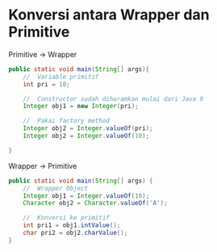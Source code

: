 # Konversi antara Wrapper dan Primitive


<div class="grid grid-cols-2 gap-4">

<div v-click="1" class="">

Primitive -> Wrapper

```java
public static void main(String[] args){
    //  Variable primitif
    int pri = 10;

    //  Constructor sudah diharamkan mulai dari Java 9
    Integer obj1 = new Integer(pri);

    //  Pakai factory method
    Integer obj2 = Integer.valueOf(pri);
    Integer obj2 = Integer.valueOf(10);

}
```

</div>

<div v-click="2" class="">

Wrapper -> Primitive

```java
public static void main(String[] args) {
    //  Wrapper Object
    Integer obj1 = Integer.valueOf(10);
    Character obj2 = Character.valueOf('A');

    //  Konversi ke primitif
    int pri1 = obj1.intValue();
    char pri2 = obj2.charValue();
}
```

</div>
</div>
